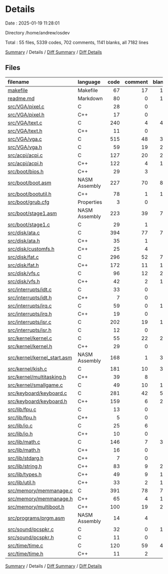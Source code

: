 # Details

Date : 2025-01-19 11:28:01

Directory /home/andrew/osdev

Total : 55 files,  5339 codes, 702 comments, 1141 blanks, all 7182 lines

[Summary](results.md) / Details / [Diff Summary](diff.md) / [Diff Details](diff-details.md)

## Files
| filename | language | code | comment | blank | total |
| :--- | :--- | ---: | ---: | ---: | ---: |
| [makefile](/makefile) | Makefile | 67 | 17 | 18 | 102 |
| [readme.md](/readme.md) | Markdown | 80 | 0 | 16 | 96 |
| [src/VGA/pixel.c](/src/VGA/pixel.c) | C | 28 | 0 | 5 | 33 |
| [src/VGA/pixel.h](/src/VGA/pixel.h) | C++ | 17 | 0 | 8 | 25 |
| [src/VGA/text.c](/src/VGA/text.c) | C | 240 | 4 | 44 | 288 |
| [src/VGA/text.h](/src/VGA/text.h) | C++ | 11 | 0 | 8 | 19 |
| [src/VGA/vga.c](/src/VGA/vga.c) | C | 515 | 48 | 35 | 598 |
| [src/VGA/vga.h](/src/VGA/vga.h) | C | 59 | 19 | 25 | 103 |
| [src/acpi/acpi.c](/src/acpi/acpi.c) | C | 127 | 20 | 27 | 174 |
| [src/acpi/acpi.h](/src/acpi/acpi.h) | C++ | 122 | 4 | 19 | 145 |
| [src/boot/bios.h](/src/boot/bios.h) | C++ | 29 | 3 | 9 | 41 |
| [src/boot/boot.asm](/src/boot/boot.asm) | NASM Assembly | 227 | 70 | 85 | 382 |
| [src/boot/bootutil.h](/src/boot/bootutil.h) | C++ | 78 | 1 | 19 | 98 |
| [src/boot/grub.cfg](/src/boot/grub.cfg) | Properties | 3 | 0 | 0 | 3 |
| [src/boot/stage1.asm](/src/boot/stage1.asm) | NASM Assembly | 223 | 39 | 72 | 334 |
| [src/boot/stage1.c](/src/boot/stage1.c) | C | 29 | 1 | 6 | 36 |
| [src/disk/ata.c](/src/disk/ata.c) | C | 394 | 77 | 75 | 546 |
| [src/disk/ata.h](/src/disk/ata.h) | C++ | 35 | 1 | 9 | 45 |
| [src/disk/customfs.h](/src/disk/customfs.h) | C++ | 25 | 4 | 5 | 34 |
| [src/disk/fat.c](/src/disk/fat.c) | C | 296 | 52 | 70 | 418 |
| [src/disk/fat.h](/src/disk/fat.h) | C++ | 172 | 11 | 16 | 199 |
| [src/disk/vfs.c](/src/disk/vfs.c) | C | 96 | 12 | 20 | 128 |
| [src/disk/vfs.h](/src/disk/vfs.h) | C++ | 42 | 2 | 15 | 59 |
| [src/interrupts/idt.c](/src/interrupts/idt.c) | C | 33 | 0 | 6 | 39 |
| [src/interrupts/idt.h](/src/interrupts/idt.h) | C++ | 7 | 0 | 4 | 11 |
| [src/interrupts/irq.c](/src/interrupts/irq.c) | C | 59 | 0 | 11 | 70 |
| [src/interrupts/irq.h](/src/interrupts/irq.h) | C++ | 19 | 0 | 7 | 26 |
| [src/interrupts/isr.c](/src/interrupts/isr.c) | C | 202 | 19 | 16 | 237 |
| [src/interrupts/isr.h](/src/interrupts/isr.h) | C | 12 | 0 | 4 | 16 |
| [src/kernel/kernel.c](/src/kernel/kernel.c) | C | 55 | 22 | 23 | 100 |
| [src/kernel/kernel.h](/src/kernel/kernel.h) | C++ | 29 | 0 | 6 | 35 |
| [src/kernel/kernel\_start.asm](/src/kernel/kernel_start.asm) | NASM Assembly | 168 | 1 | 30 | 199 |
| [src/kernel/kish.c](/src/kernel/kish.c) | C | 181 | 10 | 30 | 221 |
| [src/kernel/multitasking.h](/src/kernel/multitasking.h) | C++ | 39 | 8 | 9 | 56 |
| [src/kernel/smallgame.c](/src/kernel/smallgame.c) | C | 49 | 10 | 12 | 71 |
| [src/keyboard/keyboard.c](/src/keyboard/keyboard.c) | C | 281 | 42 | 59 | 382 |
| [src/keyboard/keyboard.h](/src/keyboard/keyboard.h) | C++ | 159 | 6 | 21 | 186 |
| [src/lib/fpu.c](/src/lib/fpu.c) | C | 13 | 0 | 2 | 15 |
| [src/lib/fpu.h](/src/lib/fpu.h) | C++ | 5 | 0 | 2 | 7 |
| [src/lib/io.c](/src/lib/io.c) | C | 25 | 6 | 6 | 37 |
| [src/lib/io.h](/src/lib/io.h) | C++ | 10 | 0 | 3 | 13 |
| [src/lib/math.c](/src/lib/math.c) | C | 146 | 7 | 35 | 188 |
| [src/lib/math.h](/src/lib/math.h) | C++ | 16 | 0 | 4 | 20 |
| [src/lib/stdarg.h](/src/lib/stdarg.h) | C++ | 7 | 0 | 5 | 12 |
| [src/lib/string.h](/src/lib/string.h) | C++ | 83 | 9 | 25 | 117 |
| [src/lib/types.h](/src/lib/types.h) | C++ | 49 | 9 | 14 | 72 |
| [src/lib/util.h](/src/lib/util.h) | C++ | 33 | 2 | 13 | 48 |
| [src/memory/memmanage.c](/src/memory/memmanage.c) | C | 391 | 78 | 79 | 548 |
| [src/memory/memmanage.h](/src/memory/memmanage.h) | C++ | 65 | 4 | 13 | 82 |
| [src/memory/multiboot.h](/src/memory/multiboot.h) | C++ | 100 | 19 | 26 | 145 |
| [src/programs/prgm.asm](/src/programs/prgm.asm) | NASM Assembly | 14 | 4 | 4 | 22 |
| [src/sound/pcspkr.c](/src/sound/pcspkr.c) | C | 32 | 0 | 10 | 42 |
| [src/sound/pcspkr.h](/src/sound/pcspkr.h) | C | 11 | 0 | 3 | 14 |
| [src/time/time.c](/src/time/time.c) | C | 120 | 59 | 48 | 227 |
| [src/time/time.h](/src/time/time.h) | C++ | 11 | 2 | 5 | 18 |

[Summary](results.md) / Details / [Diff Summary](diff.md) / [Diff Details](diff-details.md)